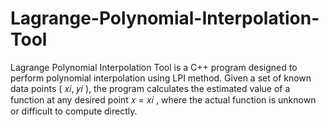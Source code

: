 # Lagrange-Polynomial-Interpolation-Tool
Lagrange Polynomial Interpolation Tool is a C++ program designed to perform polynomial interpolation using LPI method. Given a set of known data points  ( 𝑥𝑖, 𝑦𝑖 ), the program calculates the estimated value of a function at any desired point  𝑥 = 𝑥𝑖  , where the actual function is unknown or difficult to compute directly.
